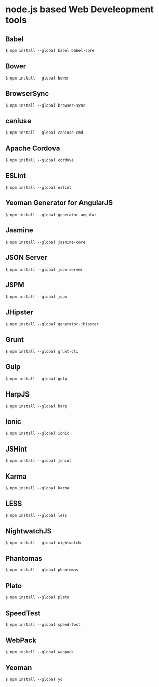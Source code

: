 # node.js based Web Develeopment tools

## Babel
````$ npm install --global babel babel-core````

## Bower
````$ npm install --global bower````

## BrowserSync
````$ npm install --global browser-sync````

## caniuse
````$ npm install --global caniuse-cmd````

## Apache Cordova
````$ npm install --global cordova````

## ESLint
````$ npm install --global eslint````

## Yeoman Generator for AngularJS
````$ npm install --global generator-angular````

## Jasmine
````$ npm install --global jasmine-core````

## JSON Server
````$ npm install --global json-server````

## JSPM
````$ npm install --global jspm````

## JHipster
````$ npm install --global generator-jhipster````

## Grunt
````$ npm install --global grunt-cli````

## Gulp
````$ npm install --global gulp````

## HarpJS
````$ npm install --global harp````

## Ionic
````$ npm install --global ionic````

## JSHint
````$ npm install --global jshint````

## Karma
````$ npm install --global karma````

## LESS
````$ npm install --global less````

## NightwatchJS
````$ npm install --global nightwatch````

## Phantomas
````$ npm install --global phantomas````

## Plato 
````$ npm install --global plato````

## SpeedTest
````$ npm install --global speed-test````

## WebPack
````$ npm install --global webpack````

## Yeoman
````$ npm install --global yo````
